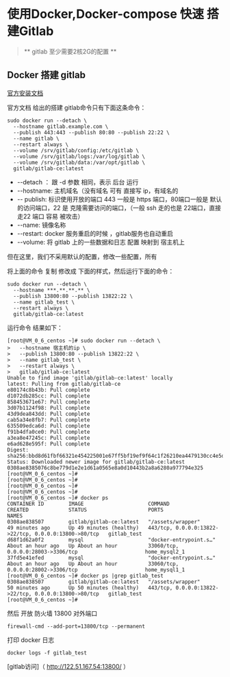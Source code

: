 # 使用Docker,Docker-compose 快速 搭建Gitlab

> ** gitlab 至少需要2核2G的配置 **

## Docker 搭建 gitlab

[官方安装文档]( https://docs.gitlab.com/omnibus/docker/ ) 

官方文档 给出的搭建 gitlab命令只有下面这条命令：

```shell
sudo docker run --detach \
  --hostname gitlab.example.com \
  --publish 443:443 --publish 80:80 --publish 22:22 \
  --name gitlab \
  --restart always \
  --volume /srv/gitlab/config:/etc/gitlab \
  --volume /srv/gitlab/logs:/var/log/gitlab \
  --volume /srv/gitlab/data:/var/opt/gitlab \
  gitlab/gitlab-ce:latest
```

- --detach ： 跟 -d 参数 相同，表示  后台 运行
- --hostname:  主机域名（没有域名 可有 直接写 ip，有域名的
- -- publish:  标识使用开放的端口  443 一般是 https 端口，80端口一般是 默认的访问端口，22 是 克隆需要访问的端口，（一般 ssh 走的也是 22端口，直接走22 端口 容易 被攻击）
- --name:  镜像名称
- --restart:  docker 服务重启的时候 ，gitlab服务也自动重启
- --volume:  将 gitlab 上的一些数据和日志 配置 映射到 宿主机上

但在这里，我们不采用默认的配置，修改一些配置，所有

将上面的命令 复制 修改成 下面的样式，然后运行下面的命令：

```shell
sudo docker run --detach \
  --hostname ***.**.**.** \
  --publish 13800:80 --publish 13822:22 \
  --name gitlab_test \
  --restart always \
  gitlab/gitlab-ce:latest
```

运行命令 结果如下：

```shell
[root@VM_0_6_centos ~]# sudo docker run --detach \
>   --hostname 宿主机的ip \
>   --publish 13800:80 --publish 13822:22 \
>   --name gitlab_test \
>   --restart always \
>   gitlab/gitlab-ce:latest
Unable to find image 'gitlab/gitlab-ce:latest' locally
latest: Pulling from gitlab/gitlab-ce
e80174c8b43b: Pull complete 
d1072db285cc: Pull complete 
858453671e67: Pull complete 
3d07b1124f98: Pull complete 
43d9dea843dd: Pull complete 
cab5a34e8fb7: Pull complete 
635509edca6d: Pull complete 
f91b4dfa0ce0: Pull complete 
a3ea8e47245c: Pull complete 
e6ad628e595f: Pull complete 
Digest: sha256:bbd8d61fbf66321e454225001e67ff5bf19ef9f64c1f26210ea4479130cc4e5d
Status: Downloaded newer image for gitlab/gitlab-ce:latest
0308ae8385076c8be779d1e2e1d61a0565e8a0d10443b2a8a6280a977794e325
[root@VM_0_6_centos ~]# 
[root@VM_0_6_centos ~]# 
[root@VM_0_6_centos ~]# 
[root@VM_0_6_centos ~]# 
[root@VM_0_6_centos ~]# docker ps
CONTAINER ID        IMAGE                     COMMAND                  CREATED             STATUS                    PORTS                                                   NAMES
0308ae838507        gitlab/gitlab-ce:latest   "/assets/wrapper"        49 minutes ago      Up 49 minutes (healthy)   443/tcp, 0.0.0.0:13822->22/tcp, 0.0.0.0:13800->80/tcp   gitlab_test
d68f1d62a0f2        mysql                     "docker-entrypoint.s…"   About an hour ago   Up About an hour          33060/tcp, 0.0.0.0:28003->3306/tcp                      home_mysql2_1
37fd5e41efed        mysql                     "docker-entrypoint.s…"   About an hour ago   Up About an hour          33060/tcp, 0.0.0.0:28002->3306/tcp                      home_mysql1_1
[root@VM_0_6_centos ~]# docker ps |grep gitlab_test
0308ae838507        gitlab/gitlab-ce:latest   "/assets/wrapper"        50 minutes ago      Up 50 minutes (healthy)   443/tcp, 0.0.0.0:13822->22/tcp, 0.0.0.0:13800->80/tcp   gitlab_test
[root@VM_0_6_centos ~]# 
```



然后 开放 防火墙 13800 对外端口

```shell
firewall-cmd --add-port=13800/tcp --permanent
```

打印 docker 日志

```shell
docker logs -f gitlab_test
```

[gitlab访问]（ http://122.51.167.54:13800/ ）

